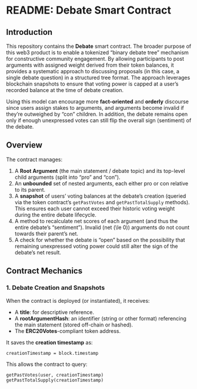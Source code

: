 # README: Debate Smart Contract

## Introduction

This repository contains the **Debate** smart contract. The broader purpose of this web3 product is to enable a tokenized “binary debate tree” mechanism for constructive community engagement. By allowing participants to post arguments with assigned weight derived from their token balances, it provides a systematic approach to discussing proposals (in this case, a single debate question) in a structured tree format. The approach leverages blockchain snapshots to ensure that voting power is capped at a user’s recorded balance at the time of debate creation.

Using this model can encourage more **fact-oriented** and **orderly** discourse since users assign stakes to arguments, and arguments become invalid if they’re outweighed by “con” children. In addition, the debate remains open only if enough unexpressed votes can still flip the overall sign (sentiment) of the debate.

## Overview

The contract manages:

1. A **Root Argument** (the main statement / debate topic) and its top-level child arguments (split into “pro” and “con”).  
2. An **unbounded** set of nested arguments, each either pro or con relative to its parent.  
3. A **snapshot** of users’ voting balances at the debate’s creation (queried via the token contract’s `getPastVotes` and `getPastTotalSupply` methods). This ensures each user cannot exceed their historic voting weight during the entire debate lifecycle.  
4. A method to recalculate net scores of each argument (and thus the entire debate’s “sentiment”). Invalid (net \(\le 0\)) arguments do not count towards their parent’s net.  
5. A check for whether the debate is “open” based on the possibility that remaining unexpressed voting power could still alter the sign of the debate’s net result.

## Contract Mechanics

### 1. Debate Creation and Snapshots

When the contract is deployed (or instantiated), it receives:
- A **title**: for descriptive reference.
- A **rootArgumentHash**: an identifier (string or other format) referencing the main statement (stored off-chain or hashed).
- The **ERC20Votes**-compliant token address.

It saves the **creation timestamp** as:

`creationTimestamp = block.timestamp`

This allows the contract to query:

`getPastVotes(user, creationTimestamp) getPastTotalSupply(creationTimestamp)`